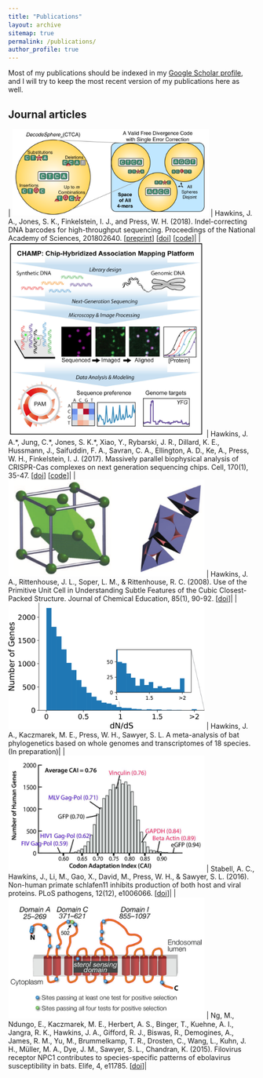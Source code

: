 ```yaml
---
title: "Publications"
layout: archive
sitemap: true
permalink: /publications/
author_profile: true
---
```


Most of my publications should be indexed in my [Google Scholar profile](https://scholar.google.com/citations?user=jBffF0MAAAAJ&hl=en), and I will try to keep the most recent version of my publications here as well. 

## Journal articles

| <img src="/assets/images/BarcodePacking.png" width="400px" alt=""> | Hawkins, J. A., Jones, S. K., Finkelstein, I. J., and Press, W. H. (2018). Indel-correcting DNA barcodes for high-throughput sequencing. Proceedings of the National Academy of Sciences, 201802640. [[preprint](https://www.biorxiv.org/content/early/2018/05/07/315002)] [[doi](https://doi.org/10.1073/pnas.1802640115)] [[code](https://github.com/finkelsteinlab/freebarcodes)]|
| <img src="/assets/images/CHAMP_abstract.png" width="400px" alt=""> | Hawkins, J. A.\*, Jung, C.\*, Jones, S. K.\*, Xiao, Y., Rybarski, J. R., Dillard, K. E., Hussmann, J., Saifuddin, F. A., Savran, C. A., Ellington, A. D., Ke, A., Press, W. H., Finkelstein, I. J. (2017). Massively parallel biophysical analysis of CRISPR-Cas complexes on next generation sequencing chips. Cell, 170(1), 35-47. [[doi](https://doi.org/10.1016/j.cell.2017.05.044)] [[code](https://github.com/finkelsteinlab/champ)]|
| <img src="/assets/images/fcc.png" width="400px" alt=""> | Hawkins, J. A., Rittenhouse, J. L., Soper, L. M., & Rittenhouse, R. C. (2008). Use of the Primitive Unit Cell in Understanding Subtle Features of the Cubic Closest-Packed Structure. Journal of Chemical Education, 85(1), 90-92. [[doi](https://doi.org/10.1021/ed085p90)]|
| <img src="/assets/images/dNdS.png" width="400px" alt=""> | Hawkins, J. A., Kaczmarek, M. E., Press, W. H., Sawyer, S. L. A meta-analysis of bat phylogenetics based on whole genomes and transcriptomes of 18 species. (In preparation)|
| <img src="/assets/images/cai.png" width="400px" alt=""> | Stabell, A. C., Hawkins, J., Li, M., Gao, X., David, M., Press, W. H., & Sawyer, S. L. (2016). Non-human primate schlafen11 inhibits production of both host and viral proteins. PLoS pathogens, 12(12), e1006066. [[doi](https://doi.org/10.1371/journal.ppat.1006066)]|
| <img src="/assets/images/NPC1.png" width="400px" alt=""> | Ng, M., Ndungo, E., Kaczmarek, M. E., Herbert, A. S., Binger, T., Kuehne, A. I., Jangra, R. K., Hawkins, J. A., Gifford, R. J., Biswas, R., Demogines, A., James, R. M., Yu, M., Brummelkamp, T. R., Drosten, C., Wang, L., Kuhn, J. H., Müller, M. A., Dye, J. M., Sawyer, S. L., Chandran, K. (2015). Filovirus receptor NPC1 contributes to species-specific patterns of ebolavirus susceptibility in bats. Elife, 4, e11785. [[doi](https://doi.org/10.7554/eLife.11785.001)]|

